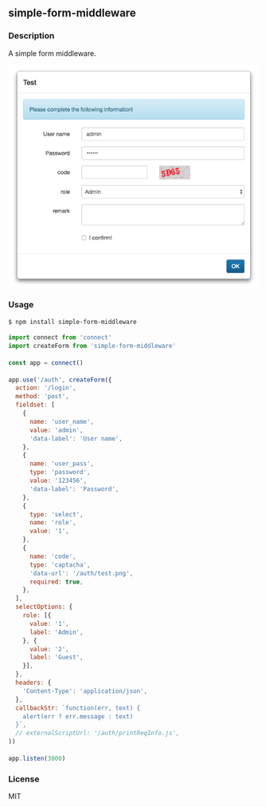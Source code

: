 ## simple-form-middleware

### Description

A simple form middleware.

![screenshot](https://raw.githubusercontent.com/zuojiang/simple-form-middleware/master/screenshots/screenshot-1.3.0.png)

### Usage
```sh
$ npm install simple-form-middleware
```

```js
import connect from 'connect'
import createForm from 'simple-form-middleware'

const app = connect()

app.use('/auth', createForm({
  action: '/login',
  method: 'post',
  fieldset: [
    {
      name: 'user_name',
      value: 'admin',
      'data-label': 'User name',
    },
    {
      name: 'user_pass',
      type: 'password',
      value: '123456',
      'data-label': 'Password',
    },
    {
      type: 'select',
      name: 'role',
      value: '1',
    },
    {
      name: 'code',
      type: 'captacha',
      'data-url': '/auth/test.png',
      required: true,
    },
  ],
  selectOptions: {
    role: [{
      value: '1',
      label: 'Admin',
    }, {
      value: '2',
      label: 'Guest',
    }],
  },
  headers: {
    'Content-Type': 'application/json',
  },
  callbackStr: `function(err, text) {
    alert(err ? err.message : text)
  }`,
  // externalScriptUrl: '/auth/printReqInfo.js',
))

app.listen(3000)
```

### License

MIT

